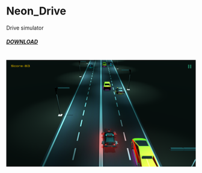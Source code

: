 # Neon_Drive
Drive simulator

##### <a href="https://drive.google.com/file/d/1seuGGxTWUZNAyXTp4eDvBM7zNyhVhN_e/view?usp=sharing" download>DOWNLOAD</a>
<br/>
<img src="Assets/Build/images/Game.png"/>
